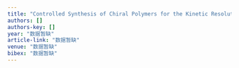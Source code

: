 ```yaml
---
title: "Controlled Synthesis of Chiral Polymers for the Kinetic Resolution of Racemic Amino"
authors: []
authors-key: []
year: "数据暂缺"
article-link: "数据暂缺"
venue: "数据暂缺"
bibex: "数据暂缺"
---
```

